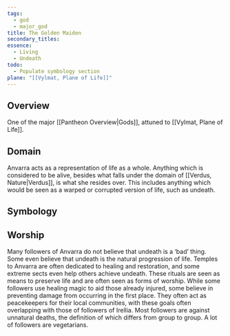 ```yaml
---
tags:
  - god
  - major_god
title: The Golden Maiden
secondary_titles: 
essence:
  - Living
  - Undeath
todo:
  - Populate symbology section
plane: "[[Vylmat, Plane of Life]]"
---
```

## Overview
One of the major [[Pantheon Overview|Gods]], attuned to [[Vylmat, Plane of Life]].
## Domain
Anvarra acts as a representation of life as a whole. Anything which is considered to be alive, besides what falls under the domain of [[Verdus, Nature|Verdus]], is what she resides over. This includes anything which would be seen as a warped or corrupted version of life, such as undeath.
## Symbology
## Worship
Many followers of Anvarra do not believe that undeath is a ‘bad’ thing. Some even believe that undeath is the natural progression of life. Temples to Anvarra are often dedicated to healing and restoration, and some extreme sects even help others achieve undeath. These rituals are seen as means to preserve life and are often seen as forms of worship. While some followers use healing magic to aid those already injured, some believe in preventing damage from occurring in the first place. They often act as peacekeepers for their local communities, with these goals often overlapping with those of followers of Irellia. Most followers are against unnatural deaths, the definition of which differs from group to group. A lot of followers are vegetarians.